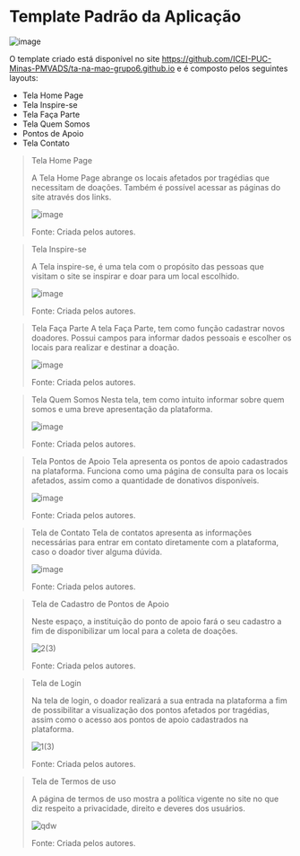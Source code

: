 # Template Padrão da Aplicação

![image](https://user-images.githubusercontent.com/102244252/193481968-e550a1ac-8d7c-4a74-a505-5fb912b42ca6.png)

O template criado está disponível no site https://github.com/ICEI-PUC-Minas-PMVADS/ta-na-mao-grupo6.github.io e é composto pelos seguintes layouts:
- Tela Home Page
- Tela Inspire-se
- Tela Faça Parte
- Tela Quem Somos
- Pontos de Apoio
- Tela Contato

> Tela Home Page
> 
> A Tela Home Page abrange os locais afetados por tragédias que necessitam de doações. Também é possível acessar as páginas do site através dos links.  
> 
>![image](https://user-images.githubusercontent.com/102244252/193482048-a9e46293-423f-48bc-ad0c-30f48c23f36a.png)
>
>Fonte: Criada pelos autores.

> Tela Inspire-se
> 
> A Tela inspire-se, é uma tela com o propósito das pessoas que visitam o site se inspirar e doar para um local escolhido. 
> 
>![image](https://user-images.githubusercontent.com/102244252/193482083-5dca7c28-25f0-4ba0-81be-cef007450781.png)
>
>Fonte: Criada pelos autores.

> Tela Faça Parte 
>A tela Faça Parte, tem como função cadastrar novos doadores. Possui campos para informar dados pessoais e escolher os locais para realizar e destinar a doação. 
>
>![image](https://user-images.githubusercontent.com/102244252/193482242-413480da-5520-4a14-a317-99fd7edb9c84.png)
>
>Fonte: Criada pelos autores.

> Tela Quem Somos
>Nesta tela, tem como intuito informar sobre quem somos e uma breve apresentação da plataforma.  
>
>![image](https://user-images.githubusercontent.com/102244252/193482276-48353b4d-5f44-4eb6-8a8a-42fac2640010.png)
>
>Fonte: Criada pelos autores.

> Tela Pontos de Apoio
>Tela apresenta os pontos de apoio cadastrados na plataforma. Funciona como uma página de consulta para os locais afetados, assim como a quantidade de donativos disponíveis. 
>
>![image](https://user-images.githubusercontent.com/102244252/193482285-5fb5ec02-868e-4f65-830a-9a30ed8e3344.png)
>
>Fonte: Criada pelos autores.

> Tela de Contato
>Tela de contatos apresenta as informações necessárias para entrar em contato diretamente com a plataforma, caso o doador tiver alguma dúvida. 
>
>![image](https://user-images.githubusercontent.com/102244252/193482304-d3a8a76e-05a5-4df2-a8d5-487847f40f28.png)
>
>Fonte: Criada pelos autores.

> Tela de Cadastro de Pontos de Apoio 
>
> Neste espaço, a instituição do ponto de apoio fará o seu cadastro a fim de disponibilizar um local para a coleta de doações. 
>
> ![2(3)](https://user-images.githubusercontent.com/102244252/198895495-ce72bf2b-a3f1-47ce-bba3-c79ad4e5b0b4.png)
>
>Fonte: Criada pelos autores.

>Tela de Login 
>
>Na tela de login, o doador realizará a sua entrada na plataforma a fim de possibilitar a visualização dos pontos afetados por tragédias, assim como o acesso aos pontos de apoio cadastrados na plataforma. 
>
>![1(3)](https://user-images.githubusercontent.com/102244252/198895661-a65494a5-7ea0-469d-b8f4-9a2f2da39f42.png)
>
>Fonte: Criada pelos autores.

>Tela de Termos de uso  
>
>A página de termos de uso mostra a política vigente no site no que diz respeito a privacidade, direito e deveres dos usuários. 
>
>![qdw](https://user-images.githubusercontent.com/102244252/198897999-da2b46ab-c6a7-46b1-88e9-e39537c78c8a.png)
>
>Fonte: Criada pelos autores.

